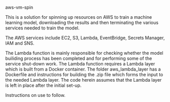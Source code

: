 aws-vm-spin

This is a solution for spinning up resources on AWS to train a machine learning model, downloading the results and then terminating the various services needed to train the model.

The AWS services include EC2, S3, Lambda, EventBridge, Secrets Manager, IAM and SNS.

The Lambda function is mainly responsible for checking whether the model builiding process has been completed and for performing some of the service shut-down work.  The Lambda function requires a Lambda layer which is built from a Docker container.  The folder aws_lambda_layer has a Dockerfile and instructions for building the .zip file which forms the input to the needed Lambda layer.  The code herein assumes that the Lambda layer is left in place after the initial set-up.

Instructions on use to follow.